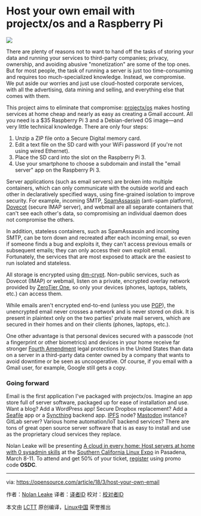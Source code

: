 Host your own email with projectx/os and a Raspberry Pi
======

![](https://opensource.com/sites/default/files/styles/image-full-size/public/lead-images/document_free_access_cut_security.png?itok=ocvCv8G2)

There are plenty of reasons not to want to hand off the tasks of storing your data and running your services to third-party companies; privacy, ownership, and avoiding abusive "monetization" are some of the top ones. But for most people, the task of running a server is just too time-consuming and requires too much-specialized knowledge. Instead, we compromise. We put aside our worries and just use cloud-hosted corporate services, with all the advertising, data mining and selling, and everything else that comes with them.

This project aims to eliminate that compromise: [projectx/os][1] makes hosting services at home cheap and nearly as easy as creating a Gmail account. All you need is a $35 Raspberry Pi 3 and a Debian-derived OS image—and very little technical knowledge. There are only four steps:

  1. Unzip a ZIP file onto a Secure Digital memory card.
  2. Edit a text file on the SD card with your WiFi password (if you're not using wired Ethernet).
  3. Place the SD card into the slot on the Raspberry Pi 3.
  4. Use your smartphone to choose a subdomain and install the "email server" app on the Raspberry Pi 3.



Server applications (such as email servers) are broken into multiple containers, which can only communicate with the outside world and each other in declaratively specified ways, using fine-grained isolation to improve security. For example, incoming SMTP, [SpamAssassin][2] (anti-spam platform), [Dovecot][3] (secure IMAP server), and webmail are all separate containers that can't see each other's data, so compromising an individual daemon does not compromise the others.

In addition, stateless containers, such as SpamAssassin and incoming SMTP, can be torn down and recreated after each incoming email, so even if someone finds a bug and exploits it, they can't access previous emails or subsequent emails; they can only access their own exploit email. Fortunately, the services that are most exposed to attack are the easiest to run isolated and stateless.

All storage is encrypted using [dm-crypt][4]. Non-public services, such as Dovecot (IMAP) or webmail, listen on a private, encrypted overlay network provided by [ZeroTier One][5], so only your devices (phones, laptops, tablets, etc.) can access them.

While emails aren't encrypted end-to-end (unless you use [PGP][6]), the unencrypted email never crosses a network and is never stored on disk. It is present in plaintext only on the two parties' private mail servers, which are secured in their homes and on their clients (phones, laptops, etc.).

One other advantage is that personal devices secured with a passcode (not a fingerprint or other biometrics) and devices in your home receive far stronger [Fourth Amendment][7] legal protections in the United States than data on a server in a third-party data center owned by a company that wants to avoid downtime or be seen as uncooperative. Of course, if you email with a Gmail user, for example, Google still gets a copy.

### Going forward

Email is the first application I've packaged with projectx/os. Imagine an app store full of server software, packaged up for ease of installation and use. Want a blog? Add a WordPress app! Secure Dropbox replacement? Add a [Seafile][8] app or a [Syncthing][9] backend app. [IPFS][10] node? [Mastodon][11] instance? GitLab server? Various home automation/IoT backend services? There are tons of great open source server software that is as easy to install and use as the proprietary cloud services they replace.

Nolan Leake will be presenting [A cloud in every home: Host servers at home with 0 sysadmin skills][12] at the [Southern California Linux Expo][12] in Pasadena, March 8-11. To attend and get 50% of your ticket, [register][13] using promo code **OSDC**.

--------------------------------------------------------------------------------

via: https://opensource.com/article/18/3/host-your-own-email

作者：[Nolan Leake][a]
译者：[译者ID](https://github.com/译者ID)
校对：[校对者ID](https://github.com/校对者ID)

本文由 [LCTT](https://github.com/LCTT/TranslateProject) 原创编译，[Linux中国](https://linux.cn/) 荣誉推出

[a]:https://opensource.com/users/nolan
[1]:https://git.sigbus.net/projectx/os
[2]:http://spamassassin.apache.org/
[3]:https://www.dovecot.org/
[4]:https://gitlab.com/cryptsetup/cryptsetup/wikis/DMCrypt
[5]:https://www.zerotier.com/download.shtml
[6]:https://en.wikipedia.org/wiki/Pretty_Good_Privacy
[7]:https://simple.wikipedia.org/wiki/Fourth_Amendment_to_the_United_States_Constitution
[8]:https://www.seafile.com/en/home/
[9]:https://syncthing.net/
[10]:https://ipfs.io/
[11]:https://github.com/tootsuite/mastodon
[12]:https://www.socallinuxexpo.org/scale/16x/presentations/cloud-every-home-host-servers-home-0-sysadmin-skills
[13]:https://register.socallinuxexpo.org/reg6/
